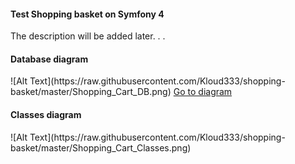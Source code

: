 <h4>Test Shopping basket on Symfony 4</h4>

<p>The description will be added later. . .</p>

<h4>Database diagram</h4>
![Alt Text](https://raw.githubusercontent.com/Kloud333/shopping-basket/master/Shopping_Cart_DB.png)
<a href="https://app.quickdatabasediagrams.com/#/d/xY12yp">Go to diagram</a>

<h4>Classes diagram</h4>
![Alt Text](https://raw.githubusercontent.com/Kloud333/shopping-basket/master/Shopping_Cart_Classes.png)